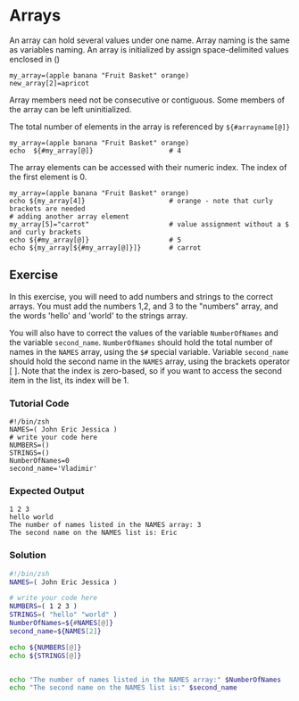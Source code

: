 # Arrays

An array can hold several values under one name. Array naming is the same as variables naming.
An array is initialized by assign space-delimited values enclosed in ()

    my_array=(apple banana "Fruit Basket" orange)
    new_array[2]=apricot

Array members need not be consecutive or contiguous. Some members of the array can be left uninitialized.

The total number of elements in the array is referenced by `${#arrayname[@]}`

    my_array=(apple banana "Fruit Basket" orange)
    echo  ${#my_array[@]}                   # 4

The array elements can be accessed with their numeric index. The index of the first element is 0.

    my_array=(apple banana "Fruit Basket" orange)
    echo ${my_array[4]}                     # orange - note that curly brackets are needed
    # adding another array element
    my_array[5]="carrot"                    # value assignment without a $ and curly brackets
    echo ${#my_array[@]}                    # 5
    echo ${my_array[${#my_array[@]}]}       # carrot

## Exercise

In this exercise, you will need to add numbers and strings to the correct arrays. You must add the numbers 1,2, and 3 to the "numbers" array, and the words 'hello' and 'world' to the strings array.

You will also have to correct the values of the variable `NumberOfNames` and the variable `second_name`. `NumberOfNames` should hold the total number of names in the `NAMES` array, using the `$#` special variable. Variable `second_name` should hold the second name in the `NAMES` array, using the brackets operator [ ]. Note that the index is zero-based, so if you want to access the second item in the list, its index will be 1.

### Tutorial Code

    #!/bin/zsh
    NAMES=( John Eric Jessica )
    # write your code here
    NUMBERS=()
    STRINGS=()
    NumberOfNames=0
    second_name='Vladimir'

### Expected Output

    1 2 3
    hello world
    The number of names listed in the NAMES array: 3
    The second name on the NAMES list is: Eric

### Solution

```zsh 
#!/bin/zsh
NAMES=( John Eric Jessica )

# write your code here
NUMBERS=( 1 2 3 )
STRINGS=( "hello" "world" )
NumberOfNames=${#NAMES[@]}
second_name=${NAMES[2]}

echo ${NUMBERS[@]}
echo ${STRINGS[@]}


echo "The number of names listed in the NAMES array:" $NumberOfNames
echo "The second name on the NAMES list is:" $second_name
```
